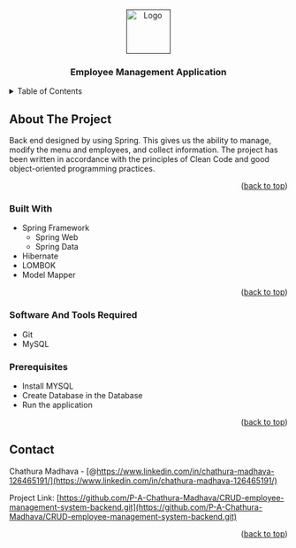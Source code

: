 <a name="readme-top"></a>

<!-- PROJECT LOGO -->
<br />
<div align="center">
  <a href="">
    <img src="https://media.istockphoto.com/id/1084494738/vector/vector-illustration-icon-with-the-employee-management-system-concept.jpg?s=170667a&w=0&k=20&c=pAqxYoFqQYMMuiEg0WEDDX7yU6Jm4pWJ9k8KCorhv-A=" alt="Logo" width="80" height="80">
  </a>

  <h3 align="center">Employee Management Application</h3>
</div>

<!-- TABLE OF CONTENTS -->
<details>
  <summary>Table of Contents</summary>
  <ol>
    <li>
      <a href="#about-the-project">About The Project</a>
      <ul>
        <li><a href="#built-with">Built With</a></li>
      </ul>
    </li>
    <li>
      <a href="#getting-started">Getting Started</a>
      <ul>
        <li><a href="#prerequisites">Prerequisites</a></li>
      </ul>
    </li>
    <li><a href="#contact">Contact</a></li>
  </ol>
</details>

<!-- ABOUT THE PROJECT -->

## About The Project

Back end designed by using Spring. This gives us the ability to manage, modify the menu and employees, and collect information. The project has been written in accordance with the principles of Clean Code and good object-oriented programming practices.

<p align="right">(<a href="#readme-top">back to top</a>)</p>

### Built With

- Spring Framework
    - Spring Web
    - Spring Data
- Hibernate
- LOMBOK
- Model Mapper

<p align="right">(<a href="#readme-top">back to top</a>)</p>

<!-- GETTING STARTED -->

### Software And Tools Required

- Git
- MySQL

### Prerequisites

- Install MYSQL
- Create Database in the Database
- Run the application

<p align="right">(<a href="#readme-top">back to top</a>)</p>

<!-- CONTACT -->

## Contact

Chathura Madhava - [@https://www.linkedin.com/in/chathura-madhava-126465191/](https://www.linkedin.com/in/chathura-madhava-126465191/)

Project Link: [https://github.com/P-A-Chathura-Madhava/CRUD-employee-management-system-backend.git](https://github.com/P-A-Chathura-Madhava/CRUD-employee-management-system-backend.git)

<p align="right">(<a href="#readme-top">back to top</a>)</p>
